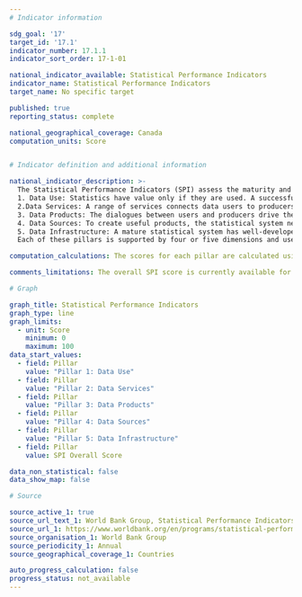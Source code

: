 ```yaml
---
# Indicator information

sdg_goal: '17'
target_id: '17.1'
indicator_number: 17.1.1
indicator_sort_order: 17-1-01

national_indicator_available: Statistical Performance Indicators
indicator_name: Statistical Performance Indicators
target_name: No specific target

published: true
reporting_status: complete

national_geographical_coverage: Canada
computation_units: Score


# Indicator definition and additional information

national_indicator_description: >-
  The Statistical Performance Indicators (SPI) assess the maturity and performance of national statistical systems in five key areas, called pillars. The five pillars are:\n\n
  1. Data Use: Statistics have value only if they are used. A successful statistical system produces data that are used widely and frequently.\n
  2.Data Services: A range of services connects data users to producers and facilitate dialogues between them, thus building trust and a sense of value.\n
  3. Data Products: The dialogues between users and producers drive the design and range of statistical products and their accuracy, timeliness, frequency, comparability, and levels of disaggregation. The products signal whether countries are able to produce indicators related to the 17 Sustainable Development Goals.\n
  4. Data Sources: To create useful products, the statistical system needs to draw on sources inside and outside the government. Data collection thus goes beyond the typical censuses and surveys to include administrative and geospatial data as well as data generated by private firms and citizens.\n
  5. Data Infrastructure: A mature statistical system has well-developed hard infrastructure (legislation, governance, standards) and soft infrastructure (skills, partnerships) as well as the financial resources to deliver useful—and widely used—data products and services.\n\n
  Each of these pillars is supported by four or five dimensions and uses defined methods and indicators. <em>(World Bank Group)</em>

computation_calculations: The scores for each pillar are calculated using the scores for the underlying dimensions, which in turn are derived from the values of their indicators. The overall SPI score is an average of the scores for the five pillars. For the overall score, countries can achieve a maximum of 100 and a minimum of 0. A score of 100 would indicate that a country has every single element that the SPI measures in place, and a score of 0 that none are in place. <em>(World Bank Group)</em>

comments_limitations: The overall SPI score is currently available for countries from 2016 onwards. Some indicators have data going back to 2004. <em>(World Bank Group)</em> 

# Graph

graph_title: Statistical Performance Indicators
graph_type: line
graph_limits:
  - unit: Score
    minimum: 0
    maximum: 100
data_start_values:
  - field: Pillar
    value: "Pillar 1: Data Use"
  - field: Pillar
    value: "Pillar 2: Data Services"
  - field: Pillar
    value: "Pillar 3: Data Products"
  - field: Pillar
    value: "Pillar 4: Data Sources"
  - field: Pillar
    value: "Pillar 5: Data Infrastructure"
  - field: Pillar
    value: SPI Overall Score

data_non_statistical: false
data_show_map: false

# Source

source_active_1: true
source_url_text_1: World Bank Group, Statistical Performance Indicators
source_url_1: https://www.worldbank.org/en/programs/statistical-performance-indicators/explore-data
source_organisation_1: World Bank Group
source_periodicity_1: Annual
source_geographical_coverage_1: Countries

auto_progress_calculation: false
progress_status: not_available
---
```

